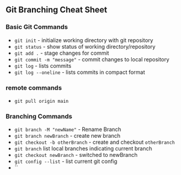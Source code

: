 ## Git Branching Cheat Sheet


### Basic Git Commands

* `git init` - initialize working directory with git repository
* `git status` - show status of working directory/repository
* `git add .` - stage changes for commit
* `git commit -m "message"` - commit changes to local repository
* `git log` - lists commits
* `git log --oneline` - lists commits in compact format
### remote commands
* `git pull origin main`
### Branching Commands

* `git branch -M "newName"` - Rename Branch
* `git branch newBranch` - create new branch
* `git checkout -b otherBranch` - create and checkout `otherBranch`
* `git branch` list local branches indicating current branch
* `git checkout newBranch` - switched to newBranch
* `git config --list` - list current git config
* ``
